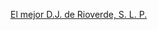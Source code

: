 ---
layout: post
wordpress_id: 1656
wordpress_url: http://noesbueno.com/archives/1656
date: '2013-10-14 22:18:22 -0500'
date_gmt: '2013-10-15 03:18:22 -0500'
body: |
  <p><a href="http://youtube.com/watch?v=zMc25iLrpE8">El mejor D.J. de Rioverde, S. L. P.</a></p>
---